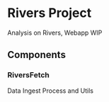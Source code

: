 # Rivers Project
Analysis on Rivers, Webapp
WIP

## Components

### RiversFetch
Data Ingest Process and Utils
